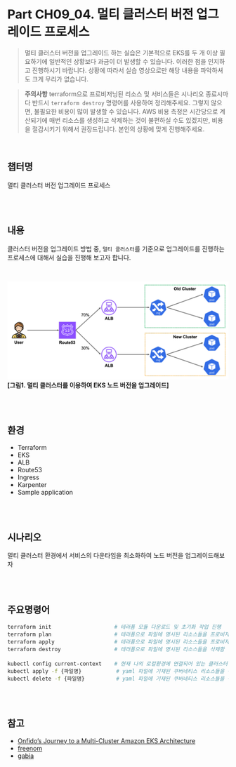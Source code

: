 # Part CH09_04. 멀티 클러스터 버전 업그레이드 프로세스
> 멀티 클러스터 버전을 업그레이드 하는 실습은 기본적으로 EKS를 두 개 이상 필요하기에 일반적인 상황보다 과금이 더 발생할 수 있습니다. 이러한 점을 인지하고 진행하시기 바랍니다. 상황에 따라서 실습 영상으로만 해당 내용을 파악하셔도 크게 무리가 없습니다.

> **주의사항**
terraform으로 프로비저닝된 리소스 및 서비스들은 시나리오 종료시마다 반드시 `terraform destroy` 명령어를 사용하여 정리해주세요. 그렇지 않으면, 불필요한 비용이 많이 발생할 수 있습니다. AWS 비용 측정은 시간당으로 계산되기에 매번 리소스를 생성하고 삭제하는 것이 불편하실 수도 있겠지만, 비용을 절감시키기 위해서 권장드립니다. 본인의 상황에 맞게 진행해주세요.

<br>

## 챕터명

멀티 클러스터 버전 업그레이드 프로세스

<br><br>

## 내용

클러스터 버전을 업그레이드 방법 중, `멀티 클러스터`를 기준으로 업그레이드를 진행하는 프로세스에 대해서 실습을 진행해 보고자 합니다.

<br>

![multi_cluster](../../images/09-senario.png)
**[그림1. 멀티 클러스터를 이용하여 EKS 노드 버전을 업그레이드]**

<br><br>

## 환경

- Terraform
- EKS
- ALB
- Route53
- Ingress
- Karpenter
- Sample application

<br><br>

## 시나리오

멀티 클러스터 환경에서 서비스의 다운타임을 최소화하여 노드 버전을 업그레이드해보자

<br><br>

## 주요명령어

```bash
terraform init                    # 테라폼 모듈 다운로드 및 초기화 작업 진행
terraform plan                    # 테라폼으로 파일에 명시된 리소스들을 프로비저닝 하기 전 확인단계
terraform apply                   # 테라폼으로 파일에 명시된 리소스들을 프로비저닝
terraform destroy                 # 테라폼으로 파일에 명시된 리소스들을 삭제함

kubectl config current-context    # 현재 나의 로컬환경에 연결되어 있는 클러스터 확인
kubectl apply -f {파일명}           # yaml 파일에 기재된 쿠버네티스 리소스들을 생성
kubectl delete -f {파일명}          # yaml 파일에 기재된 쿠버네티스 리소스들을 삭제제외
```

<br><br>

## 참고
- [Onfido’s Journey to a Multi-Cluster Amazon EKS Architecture](https://aws.amazon.com/ko/blogs/containers/)
- [freenom](https://www.freenom.com/)
- [gabia](https://domain.gabia.com/)
